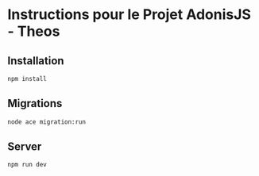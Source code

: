 # Instructions pour le Projet AdonisJS - Theos

## Installation

```bash
npm install
```

## Migrations

```bash
node ace migration:run
```

## Server

```bash
npm run dev
```
